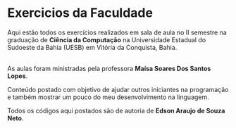 <h1> Exercicios da Faculdade </h1>
Aqui estão todos os exercícios realizados em sala de aula no II semestre na graduação de <strong>Ciência da Computação</strong> 
na Universidade Estadual do Sudoeste da Bahia (UESB) em Vitória da Conquista, Bahia. <br>
<br>

As aulas foram ministradas pela professora <strong>Maísa Soares Dos Santos Lopes</strong>. 
<br>

Conteúdo postado com objetivo de ajudar outros iniciantes na programação e também mostrar um pouco do meu desenvolvimento na linguagem.<br>

Todos os códigos aqui postados são de autoria de <strong>Edson Araujo de Souza Neto</strong>.
